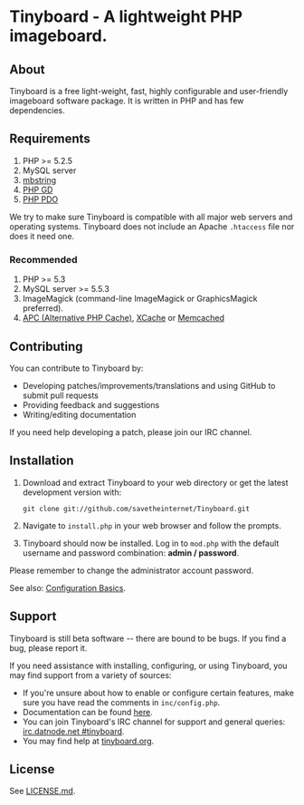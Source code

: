 Tinyboard - A lightweight PHP imageboard.
==========================================

About
------------
Tinyboard is a free light-weight, fast, highly configurable and user-friendly
imageboard software package. It is written in PHP and has few dependencies.

Requirements
------------
1.	PHP >= 5.2.5
2.	MySQL server
3.	[mbstring](http://www.php.net/manual/en/mbstring.installation.php) 
4.	[PHP GD](http://www.php.net/manual/en/intro.image.php)
5.	[PHP PDO](http://www.php.net/manual/en/intro.pdo.php)

We try to make sure Tinyboard is compatible with all major web servers and
operating systems. Tinyboard does not include an Apache ```.htaccess``` file nor does
it need one.

### Recommended
1.	PHP >= 5.3
2.	MySQL server >= 5.5.3
3.	ImageMagick (command-line ImageMagick or GraphicsMagick preferred).
4.	[APC (Alternative PHP Cache)](http://php.net/manual/en/book.apc.php), [XCache](http://xcache.lighttpd.net/) or [Memcached](http://www.php.net/manual/en/intro.memcached.php)

Contributing
------------
You can contribute to Tinyboard by:
*	Developing patches/improvements/translations and using GitHub to submit pull requests
*	Providing feedback and suggestions
*	Writing/editing documentation

If you need help developing a patch, please join our IRC channel.

Installation
-------------
1.	Download and extract Tinyboard to your web directory or get the latest
	development version with:

        git clone git://github.com/savetheinternet/Tinyboard.git
	
2.	Navigate to ```install.php``` in your web browser and follow the
	prompts.
3.	Tinyboard should now be installed. Log in to ```mod.php``` with the
	default username and password combination: **admin / password**.

Please remember to change the administrator account password.

See also: [Configuration Basics](http://tinyboard.org/docs/?p=Config).

Support
--------
Tinyboard is still beta software -- there are bound to be bugs. If you find a
bug, please report it.

If you need assistance with installing, configuring, or using Tinyboard, you may
find support from a variety of sources:

*	If you're unsure about how to enable or configure certain features, make
	sure you have read the comments in ```inc/config.php```.
*	Documentation can be found [here](http://tinyboard.org/docs/).
*	You can join Tinyboard's IRC channel for support and general queries: 
	[irc.datnode.net #tinyboard](irc://irc.datnode.net/tinyboard).
*	You may find help at [tinyboard.org](http://tinyboard.org/#help).

License
--------
See [LICENSE.md](http://github.com/savetheinternet/Tinyboard/blob/master/LICENSE.md).

